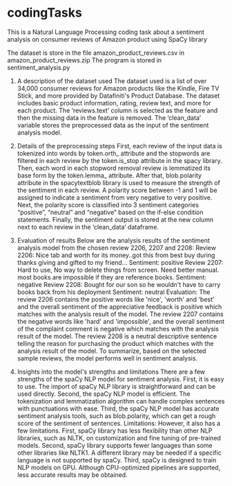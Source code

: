 # codingTasks

This is a Natural Language Processing coding task about a sentiment analysis on consumer reviews of Amazon product using SpaCy library

The dataset is store in the file amazon_product_reviews.csv in amazon_product_reviews.zip
The program is stored in sentiment_analysis.py

1. A description of the dataset used
The dataset used is a list of over 34,000 consumer reviews for Amazon products like
the Kindle, Fire TV Stick, and more provided by Datafiniti's Product Database. The
dataset includes basic product information, rating, review text, and more for each
product.
The ‘reviews.text’ column is selected as the feature and then the missing data in the
feature is removed. The ‘clean_data’ variable stores the preprocessed data as the
input of the sentiment analysis model.

2. Details of the preprocessing steps
First, each review of the input data is tokenized into words by token.orth_ attribute
and the stopwords are filtered in each review by the token.is_stop attribute in the
spacy library.
Then, each word in each stopword removal review is lemmatized its base form by
the token.lemma_ attribute.
After that, blob.polarity attribute in the spacytextblob library is used to measure the
strength of the sentiment in each review. A polarity score between -1 and 1 will be
assigned to indicate a sentiment from very negative to very positive.
Next, the polarity score is classified into 3 sentiment categories “positive”, “neutral”
and “negative” based on the if-else condition statements.
Finally, the sentiment output is stored at the new column next to each review in the
‘clean_data’ dataframe.

3. Evaluation of results
Below are the analysis results of the sentiment analysis model from the chosen
review 2206, 2207 and 2208:
Review 2206:
Nice tab and worth for its money..got this from best buy during thanks giving and
gifted to my friend...
Sentiment: positive
Review 2207:
Hard to use, No way to delete things from screen. Need better manual. most books
are impossible if they are reference books.
Sentiment: negative
Review 2208:
Bought for our son so he wouldn't have to carry books back from his deployment
Sentiment: neutral
Evaluation:
The review 2206 contains the positive words like 'nice', 'worth' and 'best’ and the
overall sentiment of the appreciative feedback is positive which matches with the
analysis result of the model.
The review 2207 contains the negative words like 'hard' and 'impossible', and the
overall sentiment of the complaint comment is negative which matches with the
analysis result of the model.
The review 2208 is a neutral descriptive sentence telling the reason for purchasing
the product which matches with the analysis result of the model.
To summarize, based on the selected sample reviews, the model performs well in
sentiment analysis.

4. Insights into the model's strengths and limitations
There are a few strengths of the spaCy NLP model for sentiment analysis.
First, it is easy to use. The import of spaCy NLP library is straightforward and can be
used directly.
Second, the spaCy NLP model is efficient. The tokenization and lemmatization
algorithm can handle complex sentences with punctuations with ease.
Third, the spaCy NLP model has accurate sentiment analysis tools, such as
blob.polarity, which can get a rough score of the sentiment of sentences.
Limitations:
However, it also has a few limitations.
First, spaCy library has less flexibility than other NLP libraries, such as NLTK, on
customization and fine tuning of pre-trained models.
Second, spaCy library supports fewer languages than some other libraries like
NLTK1. A different library may be needed if a specific language is not supported by
spaCy.
Third, spaCy is designed to train NLP models on GPU. Although CPU-optimized
pipelines are supported, less accurate results may be obtained.
